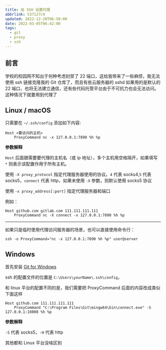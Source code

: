 ```yaml
---
title: 给 SSH 设置代理
abbrlink: 537127c9
updated: 2022-12-20T06:50:00
date: 2022-03-05T06:42:00
tags:
  - git
  - proxy
  - ssh
---
```


## 前言

学校的校园网不知出于何种考虑封禁了 22 端口，这给我带来了一些麻烦，我无法使用 ssh 链接克隆我的 Git 仓库了，而且有些云服务器的 sshd 如果用的是默认的 22 端口，也将无法建立通信，还有些代码托管平台由于不可抗力也会无法访问。这种情况下就要用到代理了

## Linux / macOS

只需要在 `~/.ssh/config` 添加如下内容:

```config
Host <要访问的主机>
    ProxyCommand nc -x 127.0.0.1:7890 %h %p
```

**参数解释**

`Host` 后面跟需要要代理的主机名（或 ip 地址），多个主机用空格隔开，如果填写 `*` 则表示该配置作用于所有主机。

使用 `-X proxy_protocol` 指定代理服务器使用的协议。`4` 代表 socks4,`5` 代表 socks5，`connect` 代表 http，如果未使用 `-X` 参数，则默认使用 socks5 协议

使用 `-x proxy_address[:port]` 指定代理服务器和端口

例如：

```config
Host github.com gitlab.com 111.111.111.111
    ProxyCommand nc -X connect -x 127.0.0.1:7890 %h %p
```

---

如果只是临时使用代理访问服务器的场景，也可以直接使用命令行：

```shell
ssh -o ProxyCommand="nc -x 127.0.0.1:7890 %h %p" user@server
```

## Windows

首先安装 [Git for Windows](https://git-scm.com/download/win)

ssh 的配置文件的位置是 `C:\Users\yourName\.ssh\config`，

和 linux 平台的配置不同的是，我们需要把 ProxyCommand 后面的内容改成类似下面这样

```config
Host github.com 111.111.111.111
    ProxyCommand "C:\Program Files\Git\mingw64\bin\connect.exe" -S 127.0.0.1:10808 %h %p
```

**参数解释**

`-S` 代表 socks5，`-H` 代表 http

其他都和 Linux 平台没啥区别
